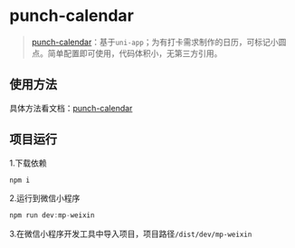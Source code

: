 # punch-calendar

> [punch-calendar](https://ext.dcloud.net.cn/plugin?id=11022)：基于`uni-app`；为有打卡需求制作的日历，可标记小圆点。简单配置即可使用，代码体积小，无第三方引用。

## 使用方法

具体方法看文档：[punch-calendar](https://ext.dcloud.net.cn/plugin?id=11022)


## 项目运行

1.下载依赖
```js
npm i
```

2.运行到微信小程序
```js
npm run dev:mp-weixin
```

3.在微信小程序开发工具中导入项目，项目路径`/dist/dev/mp-weixin`